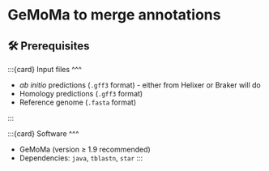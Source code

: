 # GeMoMa to merge annotations


## 🛠️ **Prerequisites**

:::{card}
Input files
^^^
- _ab initio_ predictions (`.gff3` format) - either from Helixer or Braker will do
- Homology predictions (`.gff3` format) 
- Reference genome (`.fasta` format)

:::

:::{card}
Software
^^^
- GeMoMa (version ≥ 1.9 recommended)
- Dependencies: `java`, `tblastn`, `star`
:::
